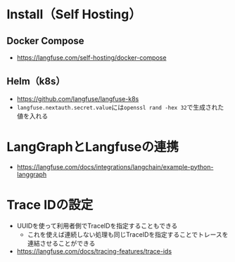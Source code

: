 # Install（Self Hosting）
## Docker Compose
- https://langfuse.com/self-hosting/docker-compose

## Helm（k8s）
- https://github.com/langfuse/langfuse-k8s
- `langfuse.nextauth.secret.value`には`openssl rand -hex 32`で生成された値を入れる

# LangGraphとLangfuseの連携
- https://langfuse.com/docs/integrations/langchain/example-python-langgraph

# Trace IDの設定
- UUIDを使って利用者側でTraceIDを指定することもできる
  - これを使えば連続しない処理も同じTraceIDを指定することでトレースを連結させることができる
- https://langfuse.com/docs/tracing-features/trace-ids
